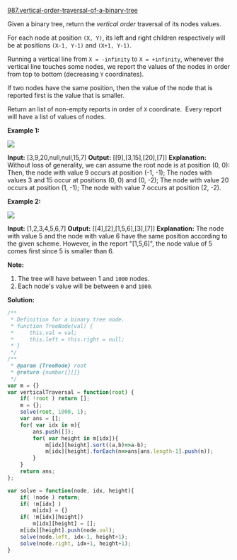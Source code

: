 [987.vertical-order-traversal-of-a-binary-tree](https://leetcode.com/problems/vertical-order-traversal-of-a-binary-tree/)  

Given a binary tree, return the _vertical order_ traversal of its nodes values.

For each node at position `(X, Y)`, its left and right children respectively will be at positions `(X-1, Y-1)` and `(X+1, Y-1)`.

Running a vertical line from `X = -infinity` to `X = +infinity`, whenever the vertical line touches some nodes, we report the values of the nodes in order from top to bottom (decreasing `Y` coordinates).

If two nodes have the same position, then the value of the node that is reported first is the value that is smaller.

Return an list of non-empty reports in order of `X` coordinate.  Every report will have a list of values of nodes.

**Example 1:**

![](https://assets.leetcode.com/uploads/2019/01/31/1236_example_1.PNG)

**Input:** \[3,9,20,null,null,15,7\]
**Output:** \[\[9\],\[3,15\],\[20\],\[7\]\]
**Explanation:** 
Without loss of generality, we can assume the root node is at position (0, 0):
Then, the node with value 9 occurs at position (-1, -1);
The nodes with values 3 and 15 occur at positions (0, 0) and (0, -2);
The node with value 20 occurs at position (1, -1);
The node with value 7 occurs at position (2, -2).

**Example 2:**

**![](https://assets.leetcode.com/uploads/2019/01/31/tree2.png)**

**Input:** \[1,2,3,4,5,6,7\]
**Output:** \[\[4\],\[2\],\[1,5,6\],\[3\],\[7\]\]
**Explanation:** 
The node with value 5 and the node with value 6 have the same position according to the given scheme.
However, in the report "\[1,5,6\]", the node value of 5 comes first since 5 is smaller than 6.

**Note:**

1.  The tree will have between 1 and `1000` nodes.
2.  Each node's value will be between `0` and `1000`.  



**Solution:**  

```javascript
/**
 * Definition for a binary tree node.
 * function TreeNode(val) {
 *     this.val = val;
 *     this.left = this.right = null;
 * }
 */
/**
 * @param {TreeNode} root
 * @return {number[][]}
 */
var m = {}
var verticalTraversal = function(root) {
    if( !root ) return [];
    m = {};
    solve(root, 1000, 1);
    var ans = [];
    for( var idx in m){
        ans.push([]);
        for( var height in m[idx]){
            m[idx][height].sort((a,b)=>a-b);
            m[idx][height].forEach(n=>ans[ans.length-1].push(n));
        }
    }
    return ans;
};

var solve = function(node, idx, height){
    if( !node ) return;
    if( !m[idx] )
        m[idx] = {}
    if( !m[idx][height])
        m[idx][height] = [];
    m[idx][height].push(node.val);
    solve(node.left, idx-1, height+1);
    solve(node.right, idx+1, height+1);
}
```
      